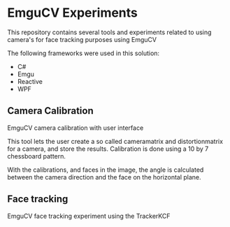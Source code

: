 # EmguCV Experiments
This repository contains several tools and experiments related to using camera's for face tracking purposes using EmguCV

The following frameworks were used in this solution:
* C#
* Emgu
* Reactive
* WPF

## Camera Calibration
EmguCV camera calibration with user interface

This tool lets the user create a so called cameramatrix and distortionmatrix for a camera, and store the results.
Calibration is done using a 10 by 7 chessboard pattern.

With the calibrations, and faces in the image, the angle is calculated between the camera direction and the face on the horizontal plane.

## Face tracking
EmguCV face tracking experiment using the TrackerKCF
